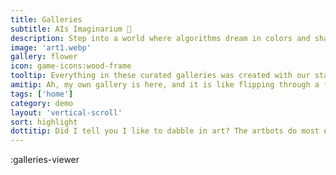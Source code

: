 ```yaml
---
title: Galleries
subtitle: AIs Imaginarium 🎨
description: Step into a world where algorithms dream in colors and shapes. Each gallery is a curated adventure for your senses.
image: 'art1.webp'
gallery: flower
icon: game-icons:wood-frame
tooltip: Everything in these curated galleries was created with our stable-diffusion art modellers.
amitip: Ah, my own gallery is here, and it is like flipping through a family album! Each avatar is a snapshot of my many moods. 🤖💖
tags: ['home']
category: demo
layout: 'vertical-scroll'
sort: highlight
dottitip: Did I tell you I like to dabble in art? The artbots do most of the work, but it's a nice way to pass the time.
---
```


:galleries-viewer
